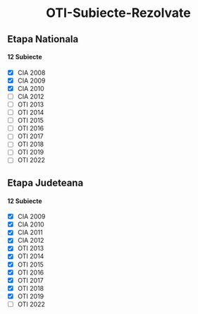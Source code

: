 <h1 align="center">OTI-Subiecte-Rezolvate</h1>

## Etapa Nationala
#### 12 Subiecte
- [X] CIA 2008
- [X] CIA 2009
- [X] CIA 2010
- [ ] CIA 2012
- [ ] OTI 2013
- [ ] OTI 2014
- [ ] OTI 2015
- [ ] OTI 2016
- [ ] OTI 2017
- [ ] OTI 2018
- [ ] OTI 2019
- [ ] OTI 2022

## Etapa Judeteana
#### 12 Subiecte
- [X] CIA 2009
- [X] CIA 2010
- [X] CIA 2011
- [X] CIA 2012
- [X] OTI 2013
- [X] OTI 2014
- [X] OTI 2015
- [X] OTI 2016
- [X] OTI 2017
- [X] OTI 2018
- [X] OTI 2019
- [ ] OTI 2022
